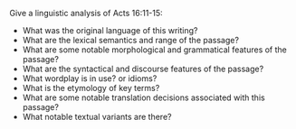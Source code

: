 Give a linguistic analysis of Acts 16:11-15:
* What was the original language of this writing?
* What are the lexical semantics and range of the passage?
* What are some notable morphological and grammatical features of the passage?
* What are the syntactical and discourse features of the passage?
* What wordplay is in use?  or idioms?
* What is the etymology of key terms?
* What are some notable translation decisions associated with this passage?
* What notable textual variants are there?
